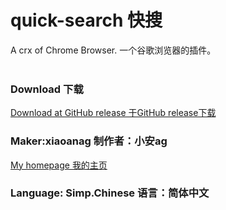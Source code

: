<h1>quick-search 快搜</h1>
A crx of Chrome Browser. 一个谷歌浏览器的插件。</br></br>
<h3>Download 下载</h3>
<a href="https://github.com/matthewlu070111/quick-search/releases" target="_blank">Download at GitHub release 于GitHub release下载</a></br>
<h3>Maker:xiaoanag 制作者：小安ag</h3>
<a href="https://matthewlu070111.github.io/" target="_blank">My homepage 我的主页</a>
<h3>Language: Simp.Chinese 语言：简体中文</h3>
